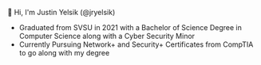 👋 Hi, I'm Justin Yelsik (@jryelsik)

- Graduated from SVSU in 2021 with a Bachelor of Science Degree in Computer Science along with a Cyber Security Minor
- Currently Pursuing Network+ and Security+ Certificates from CompTIA to go along with my degree

